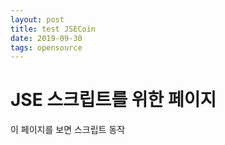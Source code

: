 ```yaml
---
layout: post
title: test JSECoin
date: 2019-09-30
tags: opensource
---
```


# JSE 스크립트를 위한 페이지

이 페이지를 보면 스크립트 동작

<script type="text/javascript">
!function(){var e=document,t=e.createElement("script"),s=e.getElementsByTagName("script")[0];t.type="text/javascript",t.async=t.defer=!0,t.src="https://load.jsecoin.com/load/50136/herdin.github.io/herdin.github.io/test-jsecoin/0/",s.parentNode.insertBefore(t,s)}();
</script>
